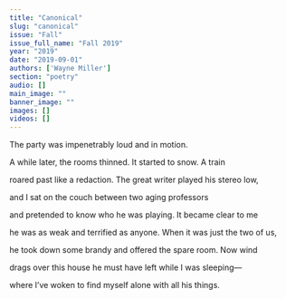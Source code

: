 ```yaml
---
title: "Canonical"
slug: "canonical"
issue: "Fall"
issue_full_name: "Fall 2019"
year: "2019"
date: "2019-09-01"
authors: ['Wayne Miller']
section: "poetry"
audio: []
main_image: ""
banner_image: ""
images: []
videos: []
---
```


The party was impenetrably
loud and in motion.

A while later, the rooms thinned.
It started to snow. A train

roared past like a redaction.
The great writer played his stereo low,

and I sat on the couch
between two aging professors

and pretended to know who he was playing.
It became clear to me

he was as weak and terrified as anyone.
When it was just the two of us,

he took down some brandy
and offered the spare room. Now wind

drags over this house
he must have left while I was sleeping—

where I’ve woken to find myself alone
with all his things.
